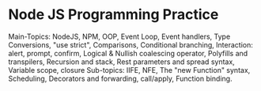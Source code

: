 # Node JS Programming Practice

Main-Topics: NodeJS, NPM, OOP, Event Loop, Event
handlers, Type Conversions, "use strict", Comparisons,
Conditional branching, Interaction: alert, prompt,
confirm, Logical & Nullish coalescing operator, Polyfills
and transpilers, Recursion and stack, Rest parameters
and spread syntax, Variable scope, closure
Sub-topics: IIFE, NFE, The "new Function" syntax,
Scheduling, Decorators and forwarding, call/apply,
Function binding.
